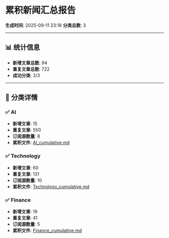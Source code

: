 # 累积新闻汇总报告

**生成时间**: 2025-09-11 23:18
**分类总数**: 3

---

## 📊 统计信息

- **新增文章总数**: 94
- **重复文章总数**: 722
- **成功分类**: 3/3

---

## 📂 分类详情

### ✅ AI
- **新增文章**: 15
- **重复文章**: 550
- **订阅源数量**: 8
- **累积文件**: [AI_cumulative.md](./AI_cumulative.md)

### ✅ Technology
- **新增文章**: 60
- **重复文章**: 131
- **订阅源数量**: 10
- **累积文件**: [Technology_cumulative.md](./Technology_cumulative.md)

### ✅ Finance
- **新增文章**: 19
- **重复文章**: 41
- **订阅源数量**: 5
- **累积文件**: [Finance_cumulative.md](./Finance_cumulative.md)
